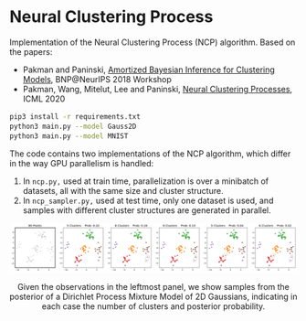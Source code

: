 # Neural Clustering Process
Implementation of the Neural Clustering Process (NCP) algorithm.
Based on the papers:

- Pakman and Paninski, [Amortized Bayesian Inference for Clustering Models](https://arxiv.org/abs/1811.09747), BNP@NeurIPS 2018 Workshop
- Pakman, Wang, Mitelut, Lee and Paninski, [Neural Clustering Processes](https://arxiv.org/abs/1901.00409), ICML 2020

```bash
pip3 install -r requirements.txt
python3 main.py --model Gauss2D
python3 main.py --model MNIST
```

The code contains two implementations of the NCP algorithm, which differ in the way GPU parallelism is handled:
1. In ```ncp.py,``` used at train time, parallelization is over a minibatch of datasets, all with the same size and cluster structure.
2. In ```ncp_sampler.py,``` used at test time, only one dataset is used, and samples with different cluster structures are generated in parallel.




<p align="center"> 
<img src="assets/fig1.png">
</p>

<p align="center"> 
Given the observations in the leftmost panel, we show samples from the posterior of a Dirichlet Process Mixture Model of 2D Gaussians, 
indicating in each case the number of clusters and posterior probability. 
</p>
